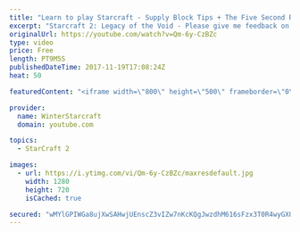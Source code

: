 ```yaml
---
title: "Learn to play Starcraft - Supply Block Tips + The Five Second Rule (Basic Guide & Tutorial)"
excerpt: "Starcraft 2: Legacy of the Void - Please give me feedback on this general video style/commentary, hopefully it helps you guys out!  Can very easily make more on different concepts if it is the right direction!  Sc2ReplayStats - http://www.sc2replaystats.com"
originalUrl: https://youtube.com/watch?v=Qm-6y-CzBZc
type: video
price: Free
length: PT9M5S
publishedDateTime: 2017-11-19T17:08:24Z
heat: 50

featuredContent: "<iframe width=\"800\" height=\"500\" frameborder=\"0\" src=\"https://www.youtube.com/embed/Qm-6y-CzBZc\" allow=\"accelerometer; autoplay; encrypted-media; gyroscope; picture-in-picture\" allowfullscreen></iframe>"

provider:
  name: WinterStarcraft
  domain: youtube.com

topics:
  - StarCraft 2

images:
  - url: https://i.ytimg.com/vi/Qm-6y-CzBZc/maxresdefault.jpg
    width: 1280
    height: 720
    isCached: true

secured: "wMYlGPIWGa8ujXwSAHwjUEnscZ3vIZw7nKcKQgJwzdhM616sFzx3T0R4wyGXOWkO+ld9DMD1fWHoEGshjnV719BPUneu6q1LxK8FCZaPSPKUhxLs8XlCw5w9U7SSD+wPLUcLFZoVQvLHuGZrk903D72gmIs3rfXVFChoq6fcwe/ajbzA1Ws1B5h0M4AKjc5szv1VFoJ3DcB9DV3vFv01+jzevA25qCHW+JgFJ8UE9wCZw69bybr3KWuOMQSXo96QFb7LzCgeT3MOX4J7fSWsrWOCjkQCDz6pR1+Ijeumg3fYgBzS9WtsKLwVWIzOXuwFyn8dFGYunLhypIo1SQmGqTfklbvl/tAbtGpQJAhU3tGzk1fo2ZoT/KW9SuU+uyYwtCbDO27F4ehMGRPLcEhSHDVrLviIXSQFzSpZQOj4OG4=;P4WOaWc53Gw+EpIIIpEoKg=="
---
```



